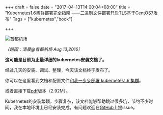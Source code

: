 +++
draft = false
date = "2017-04-13T14:00:04+08:00"
title = "Kubernetes1.6集群部署完全指南 ——二进制文件部署开启TLS基于CentOS7发布"
Tags = ["kubernetes","book"]

+++

![首都机场](http://olz1di9xf.bkt.clouddn.com/2016081309.jpg)

*（题图：清晨@首都机场 Aug 13,2016）*

**这可能是目前为止最详细的kubernetes安装文档了。**

经过几天的安装、调试、整理，今天该文档终于发布了。

你可以在这里看到文档和配置文件[和我一步步部署 kubernetes1.6 集群](https://github.com/rootsongjc/follow-me-install-kubernetes-cluster)。

或者直接下载[pdf](http://olz1di9xf.bkt.clouddn.com/Kubernetes1.6%E9%9B%86%E7%BE%A4%E9%83%A8%E7%BD%B2%E5%AE%8C%E5%85%A8%E6%8C%87%E5%8D%97%E2%80%94%E2%80%94%E4%BA%8C%E8%BF%9B%E5%88%B6%E6%96%87%E4%BB%B6%E9%83%A8%E7%BD%B2%E5%BC%80%E5%90%AFTLS%E5%9F%BA%E4%BA%8ECentOS7.pdf)版本（2.92M）。

Kubernetes的安装繁琐，步骤复杂，该文档能够帮助跳过很多坑，节约不少时间，我在本地环境上已经安装完成，有问题欢迎在[GitHub](https://github.com/rootsongjc/follow-me-install-kubernetes-cluster)上提issue。